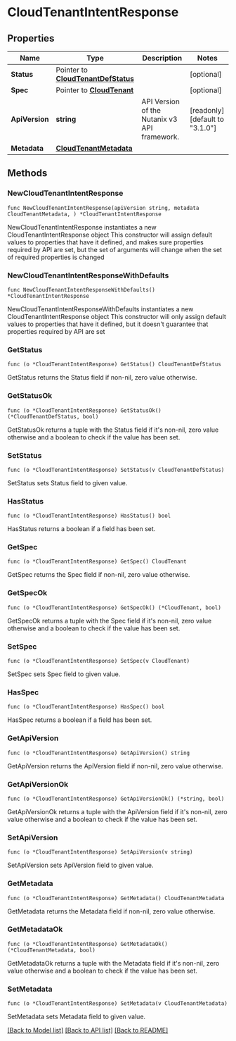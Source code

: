 # CloudTenantIntentResponse

## Properties

Name | Type | Description | Notes
------------ | ------------- | ------------- | -------------
**Status** | Pointer to [**CloudTenantDefStatus**](CloudTenantDefStatus.md) |  | [optional] 
**Spec** | Pointer to [**CloudTenant**](CloudTenant.md) |  | [optional] 
**ApiVersion** | **string** | API Version of the Nutanix v3 API framework. | [readonly] [default to "3.1.0"]
**Metadata** | [**CloudTenantMetadata**](CloudTenantMetadata.md) |  | 

## Methods

### NewCloudTenantIntentResponse

`func NewCloudTenantIntentResponse(apiVersion string, metadata CloudTenantMetadata, ) *CloudTenantIntentResponse`

NewCloudTenantIntentResponse instantiates a new CloudTenantIntentResponse object
This constructor will assign default values to properties that have it defined,
and makes sure properties required by API are set, but the set of arguments
will change when the set of required properties is changed

### NewCloudTenantIntentResponseWithDefaults

`func NewCloudTenantIntentResponseWithDefaults() *CloudTenantIntentResponse`

NewCloudTenantIntentResponseWithDefaults instantiates a new CloudTenantIntentResponse object
This constructor will only assign default values to properties that have it defined,
but it doesn't guarantee that properties required by API are set

### GetStatus

`func (o *CloudTenantIntentResponse) GetStatus() CloudTenantDefStatus`

GetStatus returns the Status field if non-nil, zero value otherwise.

### GetStatusOk

`func (o *CloudTenantIntentResponse) GetStatusOk() (*CloudTenantDefStatus, bool)`

GetStatusOk returns a tuple with the Status field if it's non-nil, zero value otherwise
and a boolean to check if the value has been set.

### SetStatus

`func (o *CloudTenantIntentResponse) SetStatus(v CloudTenantDefStatus)`

SetStatus sets Status field to given value.

### HasStatus

`func (o *CloudTenantIntentResponse) HasStatus() bool`

HasStatus returns a boolean if a field has been set.

### GetSpec

`func (o *CloudTenantIntentResponse) GetSpec() CloudTenant`

GetSpec returns the Spec field if non-nil, zero value otherwise.

### GetSpecOk

`func (o *CloudTenantIntentResponse) GetSpecOk() (*CloudTenant, bool)`

GetSpecOk returns a tuple with the Spec field if it's non-nil, zero value otherwise
and a boolean to check if the value has been set.

### SetSpec

`func (o *CloudTenantIntentResponse) SetSpec(v CloudTenant)`

SetSpec sets Spec field to given value.

### HasSpec

`func (o *CloudTenantIntentResponse) HasSpec() bool`

HasSpec returns a boolean if a field has been set.

### GetApiVersion

`func (o *CloudTenantIntentResponse) GetApiVersion() string`

GetApiVersion returns the ApiVersion field if non-nil, zero value otherwise.

### GetApiVersionOk

`func (o *CloudTenantIntentResponse) GetApiVersionOk() (*string, bool)`

GetApiVersionOk returns a tuple with the ApiVersion field if it's non-nil, zero value otherwise
and a boolean to check if the value has been set.

### SetApiVersion

`func (o *CloudTenantIntentResponse) SetApiVersion(v string)`

SetApiVersion sets ApiVersion field to given value.


### GetMetadata

`func (o *CloudTenantIntentResponse) GetMetadata() CloudTenantMetadata`

GetMetadata returns the Metadata field if non-nil, zero value otherwise.

### GetMetadataOk

`func (o *CloudTenantIntentResponse) GetMetadataOk() (*CloudTenantMetadata, bool)`

GetMetadataOk returns a tuple with the Metadata field if it's non-nil, zero value otherwise
and a boolean to check if the value has been set.

### SetMetadata

`func (o *CloudTenantIntentResponse) SetMetadata(v CloudTenantMetadata)`

SetMetadata sets Metadata field to given value.



[[Back to Model list]](../README.md#documentation-for-models) [[Back to API list]](../README.md#documentation-for-api-endpoints) [[Back to README]](../README.md)


